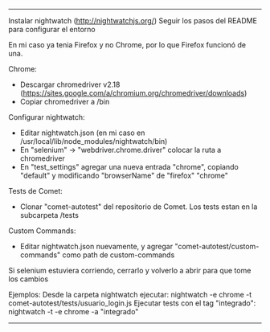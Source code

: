 ***********************************************************

Instalar nightwatch (http://nightwatchjs.org/)
Seguir los pasos del README para configurar el entorno

En mi caso ya tenia Firefox y no Chrome, por lo que Firefox funcionó de una.

Chrome:
- Descargar chromedriver v2.18 (https://sites.google.com/a/chromium.org/chromedriver/downloads)
- Copiar chromedriver a /bin

Configurar nightwatch:
- Editar nightwatch.json (en mi caso en /usr/local/lib/node_modules/nightwatch/bin)
- En "selenium" -> "webdriver.chrome.driver" colocar la ruta a chromedriver
- En "test_settings" agregar una nueva entrada "chrome", copiando "default" y
modificando "browserName" de "firefox" "chrome"

Tests de Comet:
- Clonar "comet-autotest" del repositorio de Comet.
Los tests estan en la subcarpeta /tests

Custom Commands:
- Editar nightwatch.json nuevamente, y agregar "comet-autotest/custom-commands" como path de custom-commands

Si selenium estuviera corriendo, cerrarlo y volverlo a abrir para que tome los cambios

Ejemplos:
Desde la carpeta nightwatch ejecutar:
  nightwatch -e chrome -t comet-autotest/tests/usuario_login.js
Ejecutar tests con el tag "integrado":
  nightwatch -t -e chrome -a "integrado"


***********************************************************
